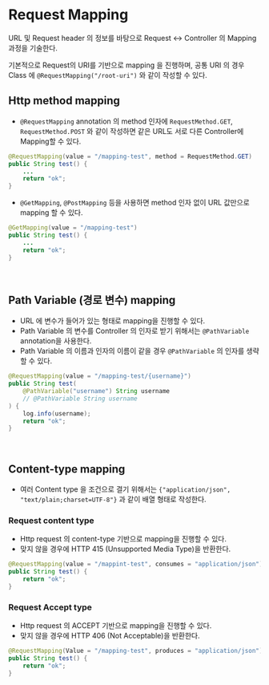 # Request Mapping
URL 및 Request header 의 정보를 바탕으로 Request <-> Controller 의 Mapping 과정을 기술한다.

기본적으로 Request의 URI를 기반으로 mapping 을 진행하며, 공통 URI 의 경우 Class 에 `@RequestMapping("/root-uri")` 와 같이 작성할 수 있다.

## Http method mapping
- `@RequestMapping` annotation 의 method 인자에 `RequestMethod.GET`, `RequestMethod.POST` 와 같이 작성하면 같은 URL도 서로 다른 Controller에 Mapping할 수 있다.

```java
@RequestMapping(value = "/mapping-test", method = RequestMethod.GET)
public String test() {
    ...
    return "ok";
}
```

- `@GetMapping`, `@PostMapping` 등을 사용하면 method 인자 없이 URL 값만으로 mapping 할 수 있다.

```java
@GetMapping(value = "/mapping-test")
public String test() {
    ...
    return "ok";
}
```

</br>

## Path Variable (경로 변수) mapping
- URL 에 변수가 들어가 있는 형태로 mapping을 진행할 수 있다.
- Path Variable 의 변수를 Controller 의 인자로 받기 위해서는 `@PathVariable` annotation을 사용한다.
- Path Variable 의 이름과 인자의 이름이 같을 경우 `@PathVariable` 의 인자를 생략할 수 있다.

```java
@RequestMapping(value = "/mapping-test/{username}")
public String test(
    @PathVariable("username") String username
    // @PathVariable String username
) {
    log.info(username);
    return "ok";
}
```

</br>

## Content-type mapping
- 여러 Content type 을 조건으로 결기 위해서는 `{"application/json", "text/plain;charset=UTF-8"}` 과 같이 배열 형태로 작성한다.

### Request content type
- Http request 의 content-type 기반으로 mapping을 진행할 수 있다.
- 맞지 않을 경우에 HTTP 415 (Unsupported Media Type)을 반환한다.
```java
@RequestMapping(value = "/mappint-test", consumes = "application/json")
public String test() {
    return "ok";
}
```

### Request Accept type
- Http request 의 ACCEPT 기반으로 mapping을 진행할 수 있다.
- 맞지 않을 경우에 HTTP 406 (Not Acceptable)을 반환한다.
```java
@RequestMapping(Value = "/mapping-test", produces = "application/json")
public String test() {
    return "ok";
}
```


